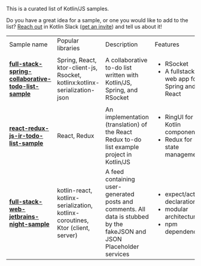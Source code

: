 [//]: # (title: Samples)

This is a curated list of Kotlin/JS samples.

Do you have a great idea for a sample, or one you would like to add to the list?
[Reach out](https://kotlinlang.slack.com/archives/C0B8L3U69) in Kotlin Slack ([get an invite](https://surveys.jetbrains.com/s3/kotlin-slack-sign-up))
and tell us about it!

<table>
    <tr>
      <td>Sample name</td>
      <td>Popular libraries</td>
      <td>Description</td>
      <td>Features</td>
      <td>npm dependencies</td>
      <td>Project type</td>
      <td>Tests</td>
      <td>UI Components</td>
    </tr>
    <tr>
      <td>
        <strong><a href="https://github.com/Kotlin/full-stack-spring-collaborative-todo-list-sample">full-stack-spring-collaborative-todo-list-sample</a></strong>
      </td>
      <td>Spring, React, ktor-client-js, Rsocket, kotlinx:kotlinx-serialization-json</td>
      <td>A collaborative to-do list written with Kotlin/JS, Spring, and RSocket</td>
      <td>
        <ul>
          <li>RSocket</li>
          <li>A fullstack web app for Spring and React</li>
        </ul>
      </td>
      <td>✅</td>
      <td>Multiplatform full-stack application</td>
      <td>-</td>
      <td>-</td>
    </tr>
    <tr>
      <td>
        <strong><a href="https://github.com/Kotlin/react-redux-js-ir-todo-list-sample">react-redux-js-ir-todo-list-sample</a></strong>
      </td>
      <td>React, Redux</td>
      <td>An implementation (translation) of the React Redux to-do list example project in Kotlin/JS</td>
      <td>
        <ul>
          <li>RingUI for Kotlin components</li>
          <li>Redux for state management</li>
        </ul>
      </td>
      <td>✅</td>
      <td>Frontend web app</td>
      <td>-</td>
      <td>RingUI</td>
    </tr>
    <tr>
      <td>
        <strong><a href="https://github.com/Kotlin/full-stack-web-jetbrains-night-sample">full-stack-web-jetbrains-night-sample</a></strong>
      </td>
      <td>kotlin-react, kotlinx-serialization, kotlinx-coroutines, Ktor (client, server)</td>
      <td>A feed containing user-generated posts and comments. All data is stubbed by the fakeJSON and JSON Placeholder services</td>
      <td>
        <ul>
          <li>expect/actual declarations</li>
          <li>modular architecture</li>
          <li>npm dependencies</li>
        </ul>
      </td>
      <td>✅</td>
      <td>Multiplatform full-stack application</td>
      <td>-</td>
      <td>RingUI</td>
    </tr>
</table>
